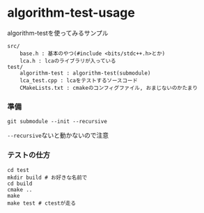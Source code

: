 # algorithm-test-usage

algorithm-testを使ってみるサンプル

```
src/
    base.h : 基本のやつ(#include <bits/stdc++.h>とか)
    lca.h : lcaのライブラリが入っている
test/
    algorithm-test : algorithm-test(submodule)
    lca_test.cpp : lcaをテストするソースコード
    CMakeLists.txt : cmakeのコンフィグファイル, おまじないのかたまり
```

### 準備

```
git submodule --init --recursive
```

`--recursive`ないと動かないので注意

### テストの仕方

```
cd test
mkdir build # お好きな名前で
cd build
cmake ..
make
make test # ctestが走る
```